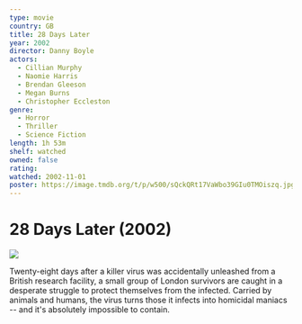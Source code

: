 ```yaml
---
type: movie
country: GB
title: 28 Days Later
year: 2002
director: Danny Boyle
actors:
  - Cillian Murphy
  - Naomie Harris
  - Brendan Gleeson
  - Megan Burns
  - Christopher Eccleston
genre:
  - Horror
  - Thriller
  - Science Fiction
length: 1h 53m
shelf: watched
owned: false
rating:
watched: 2002-11-01
poster: https://image.tmdb.org/t/p/w500/sQckQRt17VaWbo39GIu0TMOiszq.jpg
---
```


# 28 Days Later (2002)

![](https://image.tmdb.org/t/p/w500/sQckQRt17VaWbo39GIu0TMOiszq.jpg)

Twenty-eight days after a killer virus was accidentally unleashed from a British research facility, a small group of London survivors are caught in a desperate struggle to protect themselves from the infected. Carried by animals and humans, the virus turns those it infects into homicidal maniacs -- and it's absolutely impossible to contain.